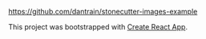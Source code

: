 https://github.com/dantrain/stonecutter-images-example

This project was bootstrapped with [Create React App](https://github.com/facebookincubator/create-react-app).
